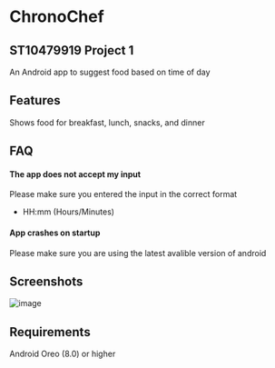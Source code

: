 
# ChronoChef
## ST10479919 Project 1

An Android app to suggest food based on time of day

## Features

Shows food for breakfast, lunch, snacks, and dinner 

## FAQ

#### The app does not accept my input

Please make sure you entered the input in the correct format
- HH:mm (Hours/Minutes)

#### App crashes on startup

Please make sure you are using the latest avalible version of android


## Screenshots

![image](https://github.com/user-attachments/assets/134e8b7e-19a5-4f3e-8644-06da00a81af5)



## Requirements

Android Oreo (8.0) or higher
